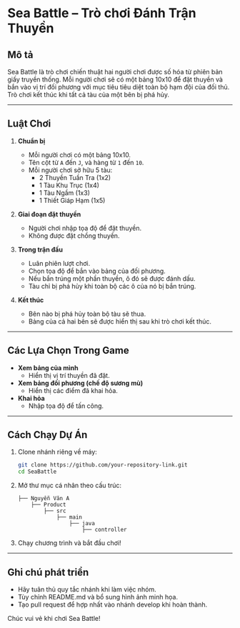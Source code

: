 # Sea Battle – Trò chơi Đánh Trận Thuyền

## Mô tả
Sea Battle là trò chơi chiến thuật hai người chơi được số hóa từ phiên bản giấy truyền thống. Mỗi người chơi sẽ có một bảng 10x10 để đặt thuyền và bắn vào vị trí đối phương với mục tiêu tiêu diệt toàn bộ hạm đội của đối thủ. Trò chơi kết thúc khi tất cả tàu của một bên bị phá hủy.

---

## Luật Chơi

1. **Chuẩn bị**  
   - Mỗi người chơi có một bảng 10x10.  
   - Tên cột từ `A` đến `J`, và hàng từ `1` đến `10`.  
   - Mỗi người chơi sở hữu 5 tàu:  
     - 2 Thuyền Tuần Tra (1x2)  
     - 1 Tàu Khu Trục (1x4)  
     - 1 Tàu Ngầm (1x3)  
     - 1 Thiết Giáp Hạm (1x5)  

2. **Giai đoạn đặt thuyền**  
   - Người chơi nhập tọa độ để đặt thuyền.  
   - Không được đặt chồng thuyền.  

3. **Trong trận đấu**  
   - Luân phiên lượt chơi.  
   - Chọn tọa độ để bắn vào bảng của đối phương.  
   - Nếu bắn trúng một phần thuyền, ô đó sẽ được đánh dấu.  
   - Tàu chỉ bị phá hủy khi toàn bộ các ô của nó bị bắn trúng.  

4. **Kết thúc**  
   - Bên nào bị phá hủy toàn bộ tàu sẽ thua.  
   - Bảng của cả hai bên sẽ được hiển thị sau khi trò chơi kết thúc.

---

## Các Lựa Chọn Trong Game

- **Xem bảng của mình**  
  - Hiển thị vị trí thuyền đã đặt.  
- **Xem bảng đối phương (chế độ sương mù)**  
  - Hiển thị các điểm đã khai hỏa.  
- **Khai hỏa**  
  - Nhập tọa độ để tấn công.  

---

## Cách Chạy Dự Án

1. Clone nhánh riêng về máy:  
   ```bash
   git clone https://github.com/your-repository-link.git
   cd SeaBattle
   ```

2. Mở thư mục cá nhân theo cấu trúc:  
   ```
   ├── Nguyễn Văn A
       ├── Product
           ├── src
               ├── main
                   ├── java
                       ├── controller
   ```

3. Chạy chương trình và bắt đầu chơi!

---

## Ghi chú phát triển

- Hãy tuân thủ quy tắc nhánh khi làm việc nhóm.  
- Tùy chỉnh README.md và bổ sung hình ảnh minh họa.  
- Tạo pull request để hợp nhất vào nhánh develop khi hoàn thành.  

Chúc vui vẻ khi chơi Sea Battle!
